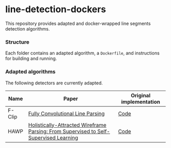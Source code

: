 # line-detection-dockers

This repository provides adapted and docker-wrapped line segments detection algorithms.
### Structure
Each folder contains an adapted algorithm, a `Dockerfile`, and instructions for building and running.

### Adapted algorithms
The following detectors are currently adapted.


| Name   | Paper | Original implementation                         |
| --- | --- | --- |
| F-Clip | [Fully Convolutional Line Parsing](https://arxiv.org/abs/2104.11207v2) | [Code](https://github.com/Delay-Xili/F-Clip) |
| HAWP | [Holistically-Attracted Wireframe Parsing: From Supervised to Self-Supervised Learning](https://arxiv.org/abs/2210.12971) | [Code](https://github.com/cherubicXN/hawp) |

